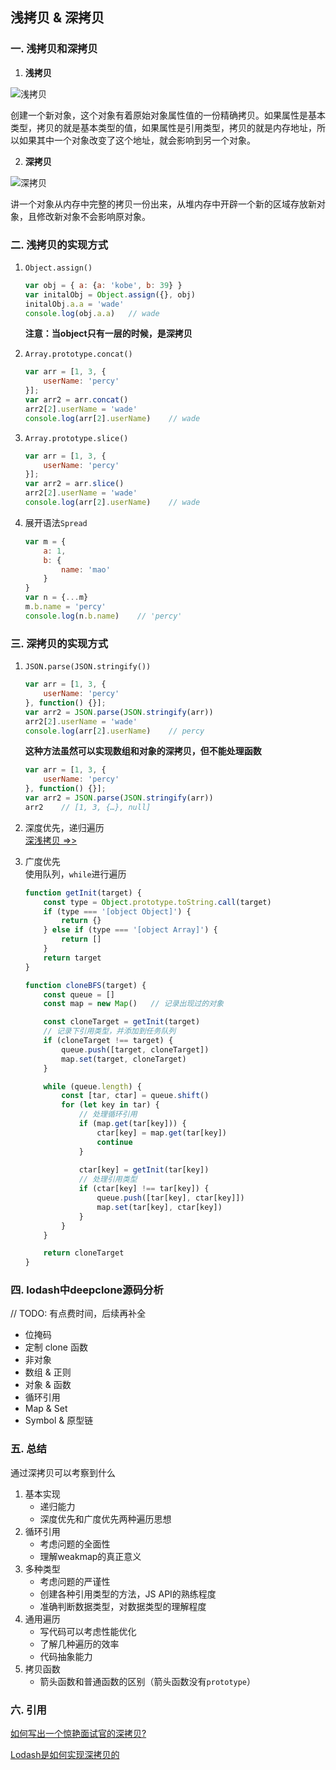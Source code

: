 ## 浅拷贝 & 深拷贝

### 一. 浅拷贝和深拷贝
1. **浅拷贝**

![浅拷贝](http://img.vanilla.ink/me/webproject/FE-Summary/Algorithm/DeepClone/01.png?x-oss-process=image/resize,w_600)

创建一个新对象，这个对象有着原始对象属性值的一份精确拷贝。如果属性是基本类型，拷贝的就是基本类型的值，如果属性是引用类型，拷贝的就是内存地址，所以如果其中一个对象改变了这个地址，就会影响到另一个对象。

2. **深拷贝**

![深拷贝](http://img.vanilla.ink/me/webproject/FE-Summary/Algorithm/DeepClone/02.png?x-oss-process=image/resize,w_600)

讲一个对象从内存中完整的拷贝一份出来，从堆内存中开辟一个新的区域存放新对象，且修改新对象不会影响原对象。

### 二. 浅拷贝的实现方式
1. `Object.assign()`
    ```js
    var obj = { a: {a: 'kobe', b: 39} }
    var initalObj = Object.assign({}, obj)
    initalObj.a.a = 'wade'
    console.log(obj.a.a)   // wade
    ```
    **注意：当object只有一层的时候，是深拷贝**

2. `Array.prototype.concat()`
    ```js
    var arr = [1, 3, {
        userName: 'percy'
    }];
    var arr2 = arr.concat()
    arr2[2].userName = 'wade'
    console.log(arr[2].userName)    // wade
    ```

3. `Array.prototype.slice()`
    ```js
    var arr = [1, 3, {
        userName: 'percy'
    }];
    var arr2 = arr.slice()
    arr2[2].userName = 'wade'
    console.log(arr[2].userName)    // wade
    ```

4. 展开语法`Spread`
    ```js
    var m = {
        a: 1,
        b: {
            name: 'mao'
        }
    }
    var n = {...m}
    m.b.name = 'percy'
    console.log(n.b.name)    // 'percy'
    ```

### 三. 深拷贝的实现方式
1. `JSON.parse(JSON.stringify())`
    ```js
    var arr = [1, 3, {
        userName: 'percy'
    }, function() {}];
    var arr2 = JSON.parse(JSON.stringify(arr))
    arr2[2].userName = 'wade'
    console.log(arr[2].userName)    // percy
    ```
    **这种方法虽然可以实现数组和对象的深拷贝，但不能处理函数**
    ```js
    var arr = [1, 3, {
        userName: 'percy'
    }, function() {}];
    var arr2 = JSON.parse(JSON.stringify(arr))
    arr2    // [1, 3, {…}, null]
    ```

2. 深度优先，递归遍历  
    [深浅拷贝 =>>](../算法&数据结构&手撕代码/JavaScript.md#深浅拷贝)

3. 广度优先  
    使用队列，`while`进行遍历
    ```js
    function getInit(target) {
        const type = Object.prototype.toString.call(target)
        if (type === '[object Object]') {
            return {}
        } else if (type === '[object Array]') {
            return []
        }
        return target
    }

    function cloneBFS(target) {
        const queue = []
        const map = new Map()   // 记录出现过的对象

        const cloneTarget = getInit(target)
        // 记录下引用类型，并添加到任务队列
        if (cloneTarget !== target) {
            queue.push([target, cloneTarget])
            map.set(target, cloneTarget)
        }

        while (queue.length) {
            const [tar, ctar] = queue.shift()
            for (let key in tar) {
                // 处理循环引用
                if (map.get(tar[key])) {
                    ctar[key] = map.get(tar[key])
                    continue
                }
                
                ctar[key] = getInit(tar[key])
                // 处理引用类型
                if (ctar[key] !== tar[key]) {
                    queue.push([tar[key], ctar[key]])
                    map.set(tar[key], ctar[key])
                }
            }
        }

        return cloneTarget
    }
    ```

### 四. lodash中deepclone源码分析
// TODO: 有点费时间，后续再补全
* 位掩码
* 定制 clone 函数
* 非对象
* 数组 & 正则
* 对象 & 函数
* 循环引用
* Map & Set
* Symbol & 原型链


### 五. 总结
通过深拷贝可以考察到什么
1. 基本实现
    * 递归能力
    * 深度优先和广度优先两种遍历思想
2. 循环引用
    * 考虑问题的全面性
    * 理解weakmap的真正意义
3. 多种类型
    * 考虑问题的严谨性
    * 创建各种引用类型的方法，JS API的熟练程度
    * 准确判断数据类型，对数据类型的理解程度
4. 通用遍历
    * 写代码可以考虑性能优化
    * 了解几种遍历的效率
    * 代码抽象能力
5. 拷贝函数
    * 箭头函数和普通函数的区别（箭头函数没有`prototype`）

### 六. 引用

[如何写出一个惊艳面试官的深拷贝?](https://juejin.im/post/5d6aa4f96fb9a06b112ad5b1)

[Lodash是如何实现深拷贝的](https://github.com/yygmind/blog/issues/31)
